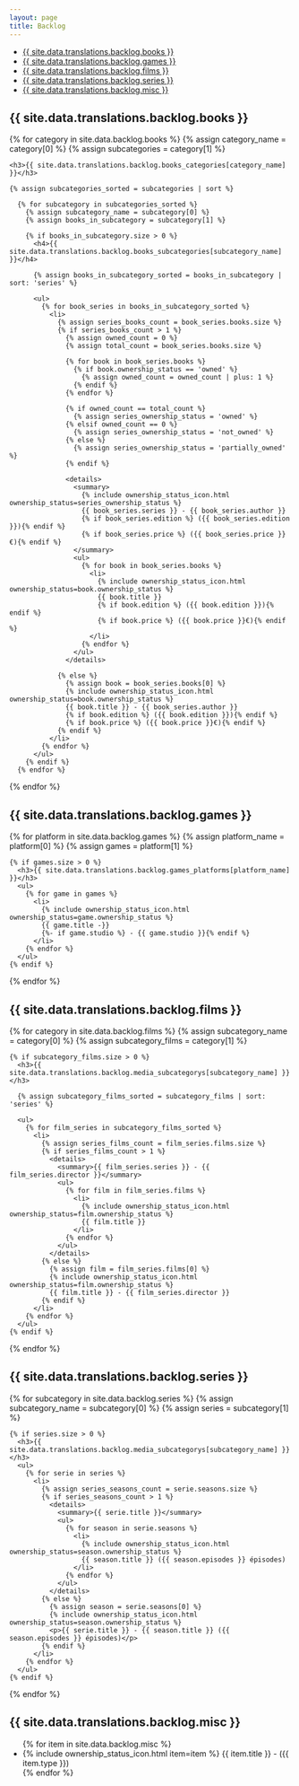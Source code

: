 ```yaml
---
layout: page
title: Backlog
---
```


<div id="backlog-toc">
  <ul>
    <li><a href="#books">{{ site.data.translations.backlog.books }}</a></li>
    <li><a href="#games">{{ site.data.translations.backlog.games }}</a></li>
    <li><a href="#films">{{ site.data.translations.backlog.films }}</a></li>
    <li><a href="#series">{{ site.data.translations.backlog.series }}</a></li>
    <li><a href="#misc">{{ site.data.translations.backlog.misc }}</a></li>
  </ul>
</div>

<div id="books" class="backlog-section books-section">
  <h2><i class="fa-solid fa-book category-icon book-icon"></i> {{ site.data.translations.backlog.books }}</h2>

  {% for category in site.data.backlog.books %}
    {% assign category_name = category[0] %}
    {% assign subcategories = category[1] %}

    <h3>{{ site.data.translations.backlog.books_categories[category_name] }}</h3>

    {% assign subcategories_sorted = subcategories | sort %}

      {% for subcategory in subcategories_sorted %}
        {% assign subcategory_name = subcategory[0] %}
        {% assign books_in_subcategory = subcategory[1] %}

        {% if books_in_subcategory.size > 0 %}
          <h4>{{ site.data.translations.backlog.books_subcategories[subcategory_name] }}</h4>

          {% assign books_in_subcategory_sorted = books_in_subcategory | sort: 'series' %}

          <ul>
            {% for book_series in books_in_subcategory_sorted %}
              <li>
                {% assign series_books_count = book_series.books.size %}
                {% if series_books_count > 1 %}
                  {% assign owned_count = 0 %}
                  {% assign total_count = book_series.books.size %}

                  {% for book in book_series.books %}
                    {% if book.ownership_status == 'owned' %}
                      {% assign owned_count = owned_count | plus: 1 %}
                    {% endif %}
                  {% endfor %}

                  {% if owned_count == total_count %}
                    {% assign series_ownership_status = 'owned' %}
                  {% elsif owned_count == 0 %}
                    {% assign series_ownership_status = 'not_owned' %}
                  {% else %}
                    {% assign series_ownership_status = 'partially_owned' %}
                  {% endif %}

                  <details>
                    <summary>
                      {% include ownership_status_icon.html ownership_status=series_ownership_status %}
                      {{ book_series.series }} - {{ book_series.author }}
                      {% if book_series.edition %} ({{ book_series.edition }}){% endif %}
                      {% if book_series.price %} ({{ book_series.price }}€){% endif %}
                    </summary>
                    <ul>
                      {% for book in book_series.books %}
                        <li>
                          {% include ownership_status_icon.html ownership_status=book.ownership_status %}
                          {{ book.title }}
                          {% if book.edition %} ({{ book.edition }}){% endif %}
                          {% if book.price %} ({{ book.price }}€){% endif %}
                        </li>
                      {% endfor %}
                    </ul>
                  </details>

                {% else %}
                  {% assign book = book_series.books[0] %}
                  {% include ownership_status_icon.html ownership_status=book.ownership_status %}
                  {{ book.title }} - {{ book_series.author }}
                  {% if book.edition %} ({{ book.edition }}){% endif %}
                  {% if book.price %} ({{ book.price }}€){% endif %}
                {% endif %}
              </li>
            {% endfor %}
          </ul>
        {% endif %}
      {% endfor %}
  {% endfor %}
</div>


<div id="games" class="backlog-section games-section">
  <h2><i class="fa-solid fa-gamepad category-icon game-icon"></i> {{ site.data.translations.backlog.games }}</h2>
  {% for platform in site.data.backlog.games %}
    {% assign platform_name = platform[0] %}
    {% assign games = platform[1] %}

    {% if games.size > 0 %}
      <h3>{{ site.data.translations.backlog.games_platforms[platform_name] }}</h3>
      <ul>
        {% for game in games %}
          <li>
            {% include ownership_status_icon.html ownership_status=game.ownership_status %}
            {{ game.title -}}
            {%- if game.studio %} - {{ game.studio }}{% endif %}
          </li>
        {% endfor %}
      </ul>
    {% endif %}
  {% endfor %}
</div>

<div id="films" class="backlog-section films-section">
  <h2><i class="fa-solid fa-film category-icon film-icon"></i> {{ site.data.translations.backlog.films }}</h2>
  {% for category in site.data.backlog.films %}
    {% assign subcategory_name = category[0] %}
    {% assign subcategory_films = category[1] %}

    {% if subcategory_films.size > 0 %}
      <h3>{{ site.data.translations.backlog.media_subcategorys[subcategory_name] }}</h3>

      {% assign subcategory_films_sorted = subcategory_films | sort: 'series' %}

      <ul>
        {% for film_series in subcategory_films_sorted %}
          <li>
            {% assign series_films_count = film_series.films.size %}
            {% if series_films_count > 1 %}
              <details>
                <summary>{{ film_series.series }} - {{ film_series.director }}</summary>
                <ul>
                  {% for film in film_series.films %}
                    <li>
                      {% include ownership_status_icon.html ownership_status=film.ownership_status %}
                      {{ film.title }}
                    </li>
                  {% endfor %}
                </ul>
              </details>
            {% else %}
              {% assign film = film_series.films[0] %}
              {% include ownership_status_icon.html ownership_status=film.ownership_status %}
              {{ film.title }} - {{ film_series.director }}
            {% endif %}
          </li>
        {% endfor %}
      </ul>
    {% endif %}
  {% endfor %}
</div>

<div id="series" class="backlog-section series-section">
  <h2><i class="fa-solid fa-tv category-icon series-icon"></i> {{ site.data.translations.backlog.series }}</h2>

  {% for subcategory in site.data.backlog.series %}
    {% assign subcategory_name = subcategory[0] %}
    {% assign series = subcategory[1] %}

    {% if series.size > 0 %}
      <h3>{{ site.data.translations.backlog.media_subcategorys[subcategory_name] }}</h3>
      <ul>
        {% for serie in series %}
          <li>
            {% assign series_seasons_count = serie.seasons.size %}
            {% if series_seasons_count > 1 %}
              <details>
                <summary>{{ serie.title }}</summary>
                <ul>
                  {% for season in serie.seasons %}
                    <li>
                      {% include ownership_status_icon.html ownership_status=season.ownership_status %}
                      {{ season.title }} ({{ season.episodes }} épisodes)
                    </li>
                  {% endfor %}
                </ul>
              </details>
            {% else %}
              {% assign season = serie.seasons[0] %}
              {% include ownership_status_icon.html ownership_status=season.ownership_status %}
              <p>{{ serie.title }} - {{ season.title }} ({{ season.episodes }} épisodes)</p>
            {% endif %}
          </li>
        {% endfor %}
      </ul>
    {% endif %}
  {% endfor %}
</div>

<div id="misc" class="backlog-section misc-section">
  <h2><i class="fa-solid fa-star category-icon default-icon"></i> {{ site.data.translations.backlog.misc }}</h2>
  <ul>
    {% for item in site.data.backlog.misc %}
      <li>
        {% include ownership_status_icon.html item=item %}
        {{ item.title }} - ({{ item.type }})
      </li>
    {% endfor %}
  </ul>
</div>
